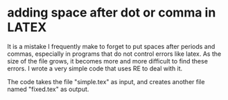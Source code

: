 # adding space after dot or comma in LATEX

It is a mistake I frequently make to forget to put spaces after periods and commas, especially in programs that do not control errors like latex.
As the size of the file grows, it becomes more and more difficult to find these errors.
I wrote a very simple code that uses RE to deal with it.


The code takes the file "simple.tex" as input, and creates another file named "fixed.tex" as output.
